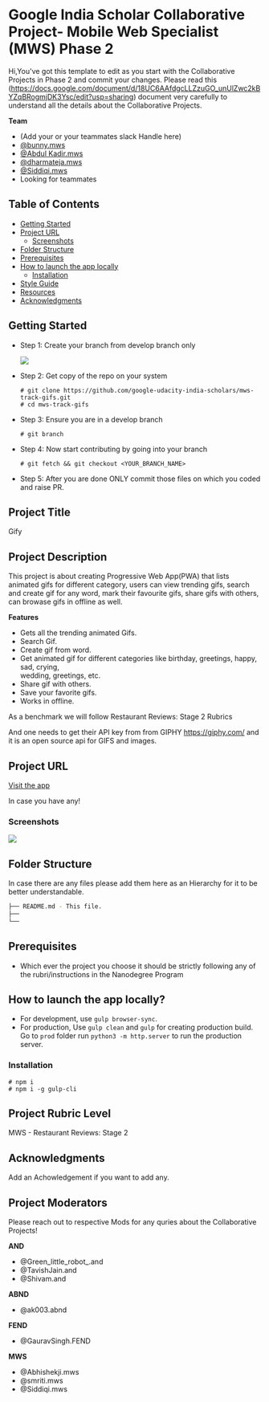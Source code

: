 # Google India Scholar Collaborative Project- Mobile Web Specialist (MWS) Phase 2

Hi,You've got this template to edit as you start with the Collaborative Projects in Phase 2 and commit your changes. Please read this (https://docs.google.com/document/d/18UC6AAfdgcLLZzuGO_unUlZwc2kBYZqBRogmjDK3Ysc/edit?usp=sharing) document very carefully to understand all the details about the Collaborative Projects.

**Team**
- (Add your or your teammates slack Handle here)
- [@bunny.mws](https://www.linkedin.com/in/sourya-v-8614b979)
- [@Abdul Kadir.mws](https://www.linkedin.com/in/abdul-kadir-olia-3a898712b)
- [@dharmateja.mws](https://www.linkedin.com/in/cdharmateja/)
- [@Siddiqi.mws](https://in.linkedin.com/in/istiaquesiddiqi)
- Looking for teammates

## Table of Contents

- [Getting Started](#getting-started)
- [Project URL](#project-url)
  - [Screenshots](#screenshots)
- [Folder Structure](#folder-structure)
- [Prerequisites](#prerequisites)
- [How to launch the app locally](#how-to-launch-the-app-locally)
  - [Installation](#installation)
- [Style Guide](#style-guide)
- [Resources](#resources)
- [Acknowledgments](#acknowledgments)

## Getting Started
- Step 1: Create your branch from develop branch only

  ![](screenshot/Capture.PNG)
  
- Step 2: Get copy of the repo on your system
  ```
  # git clone https://github.com/google-udacity-india-scholars/mws-track-gifs.git
  # cd mws-track-gifs
  ```
- Step 3: Ensure you are in a develop branch
  ```
  # git branch
  ```
- Step 4: Now start contributing by going into your branch
  ```
  # git fetch && git checkout <YOUR_BRANCH_NAME>
  ```
- Step 5: After you are done ONLY commit those files on which you coded and raise PR.

## Project Title
Gify

## Project Description
This project is about creating Progressive Web App(PWA) that lists animated gifs for different category, users can view trending gifs, search and create gif for any word, mark their favourite gifs, share gifs with others, can browase gifs in offline as well.

**Features**

-	Gets all the trending animated Gifs.
-	Search Gif.
-	Create gif from word.
-	Get animated gif for different categories like birthday, greetings, happy, sad, crying,     
  wedding, greetings, etc.
-	Share gif with others.
-	Save your favorite gifs.
-	Works in offline.

As a benchmark we will follow Restaurant Reviews: Stage 2 Rubrics

And one needs to get their API key from from GIPHY https://giphy.com/ and it is an open source api for GIFS and images.

## Project URL
[Visit the app](https://gify-pwa.herokuapp.com/)

In case you have any!

### Screenshots
![](screenshot/page-skeleton.gif)

## Folder Structure
In case there are any files please add them here as an Hierarchy for it to be better understandable.
```bash
├── README.md - This file.
├── 
└── 
```

## Prerequisites
* Which ever the project you choose it should be strictly following any of the rubri/instructions in the Nanodegree Program

## How to launch the app locally?

* For development, use `gulp browser-sync`.
* For production, Use `gulp clean` and `gulp` for creating production build. Go to `prod` folder run `python3 -m http.server` to run the production server.

### Installation

```
# npm i
# npm i -g gulp-cli
```

## Project Rubric Level
MWS - Restaurant Reviews: Stage 2

## Acknowledgments
Add an Achowledgement if you want to add any.

## Project Moderators

Please reach out to respective Mods for any quries about the Collaborative Projects!

**AND** 
- @Green_little_robot_.and
- @TavishJain.and
- @Shivam.and

**ABND** 
- @ak003.abnd

**FEND** 
- @GauravSingh.FEND

**MWS** 
- @Abhishekji.mws
- @smriti.mws
- @Siddiqi.mws
